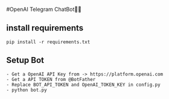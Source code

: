 #OpenAI Telegram ChatBot🤖💎
    
## install requirements
    pip install -r requirements.txt


## Setup Bot
    - Get a OpenAI API Key from -> https://platform.openai.com
    - Get a API TOKEN from @BotFather
    - Replace BOT_API_TOKEN and OpenAI_TOKEN_KEY in config.py
    - python bot.py

